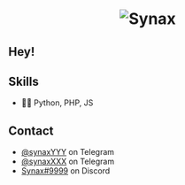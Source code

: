 <h1 align="center">
  <img src="https://github.com/SynaxHelper/SynaxHelper/blob/main/standard.gif" alt="Synax" />
</h1>

## Hey!

## Skills
- 👨‍💻 Python, PHP, JS

## Contact
- [@synaxYYY](https://t.me/synaxYYY) on Telegram
- [@synaxXXX](https://t.me/synaxXXX) on Telegram
- [Synax#9999](./) on Discord
